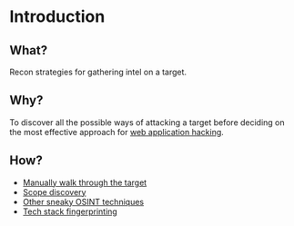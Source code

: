 # Introduction

## What?

Recon strategies for gathering intel on a target.

## Why?

To discover all the possible ways of attacking a target before deciding on the most effective approach for [web application hacking](red-app:index).

## How?

* [Manually walk through the target](stroll.md)
* [Scope discovery](dns.md)
* [Other sneaky OSINT techniques](sneaky.md)
* [Tech stack fingerprinting](techstack.md)


